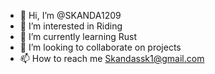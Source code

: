 - 👋 Hi, I’m @SKANDA1209
- 👀 I’m interested in Riding
- 🌱 I’m currently learning Rust
- 💞️ I’m looking to collaborate on projects
- 📫 How to reach me Skandassk1@gmail.com

<!---
SKANDA1209/SKANDA1209 is a ✨ special ✨ repository because its `README.md` (this file) appears on your GitHub profile.
You can click the Preview link to take a look at your changes.
--->
